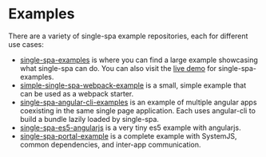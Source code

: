 # Examples
There are a variety of single-spa example repositories, each for different use cases:
- [single-spa-examples](https://github.com/CanopyTax/single-spa-examples) is where you can find a large example showcasing what single-spa can do. You can also visit the [live demo](http://single-spa.surge.sh) for single-spa-examples.
- [simple-single-spa-webpack-example](https://github.com/joeldenning/simple-single-spa-webpack-example) is a small, simple example that can be used as a webpack starter.
- [single-spa-angular-cli-examples](https://github.com/PlaceMe-SAS/single-spa-angular-cli-examples) is an example of multiple angular apps coexisting in the same single page application. Each uses angular-cli to build a bundle lazily loaded by single-spa.
- [single-spa-es5-angularjs](https://github.com/joeldenning/single-spa-es5-angularjs) is a very tiny es5 example with angularjs.
- [single-spa-portal-example](https://gitlab.com/TheMcMurder/single-spa-portal-example/) is a complete example with SystemJS, common dependencies, and inter-app communication.
